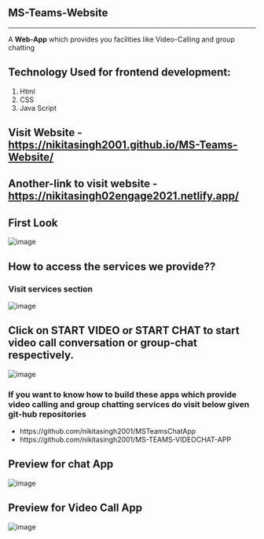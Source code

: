 MS-Teams-Website
----------------------------------------------------
----------------------------------------------------
A **Web-App** which provides you facilities like Video-Calling and group chatting

## Technology Used for frontend development:
1. Html
2. CSS
3. Java Script 

## **Visit Website** - https://nikitasingh2001.github.io/MS-Teams-Website/
## **Another-link to visit website** - https://nikitasingh02engage2021.netlify.app/
## First Look
![image](https://user-images.githubusercontent.com/69220037/124892175-4572ce00-dff7-11eb-82fb-b3a602bd1f98.png)

## How to access the services we provide??
### Visit services section
![image](https://user-images.githubusercontent.com/69220037/124892416-7b17b700-dff7-11eb-9ece-24790ec26645.png)

## Click on **START VIDEO** or **START CHAT** to start video call conversation or group-chat respectively.
![image](https://user-images.githubusercontent.com/69220037/124892914-e8c3e300-dff7-11eb-9b65-1ee8a4ab67db.png)

### If you want to know how to build these apps which provide video calling and group chatting services do visit below given git-hub repositories 
<ul>
  <li> https://github.com/nikitasingh2001/MSTeamsChatApp </li>
  <li> https://github.com/nikitasingh2001/MS-TEAMS-VIDEOCHAT-APP </li>
</ul>

## Preview for chat App
![image](https://user-images.githubusercontent.com/69220037/124859195-10ea1c80-dfcd-11eb-90aa-936461334dff.png)

## Preview for Video Call App
![image](https://user-images.githubusercontent.com/69220037/124870939-0fc2ea80-dfe1-11eb-99d0-c224c5fb049e.png)



